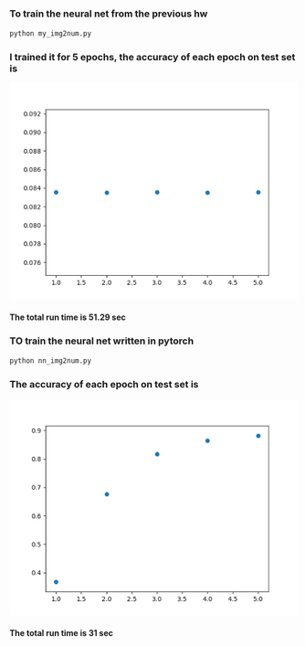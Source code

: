 ### To train the neural net from the previous hw
```python
python my_img2num.py
```

### I trained it for 5 epochs, the accuracy of each epoch on test set is
![alt text](my_img2num_performance.png)
#### The total run time is 51.29 sec


### TO train the neural net written in pytorch
```python
python nn_img2num.py
```
### The accuracy of each epoch on test set is
![alt text](nn_img2num_performance.png)
#### The total run time is 31 sec
